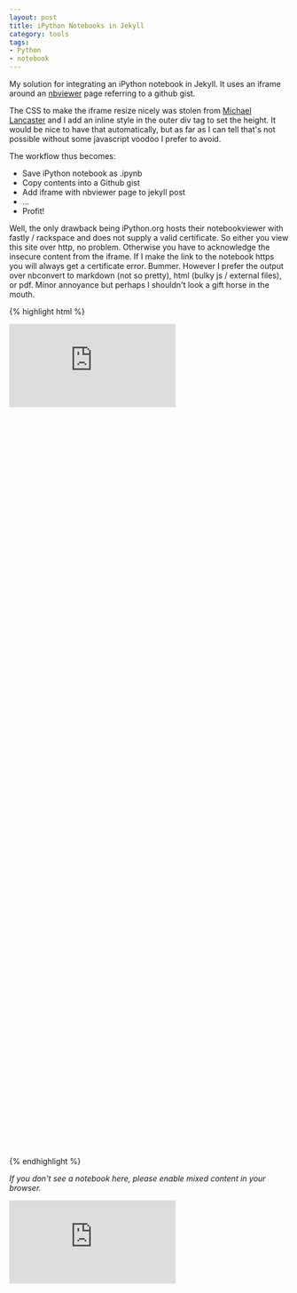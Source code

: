 ```yaml
---
layout: post
title: iPython Notebooks in Jekyll
category: tools
tags: 
- Python
- notebook
---
```

My solution for integrating an iPython notebook in Jekyll. It uses an iframe around an [nbviewer](http://nbviewer.ipython.org/) page referring to a github gist.

The CSS to make the iframe resize nicely was stolen from [Michael Lancaster](http://www.bymichaellancaster.com/blog/fluid-iframe-and-images-without-javascript-plugins/) and I add an inline style in the outer div tag to set the height. It would be nice to have that automatically, but as far as I can tell that's not possible without some javascript voodoo I prefer to avoid.

<!-- more -->

The workflow thus becomes:

- Save iPython notebook as .ipynb
- Copy contents into a Github gist
- Add iframe with nbviewer page to jekyll post
- ...
- Profit!

Well, the only drawback being iPython.org hosts their notebookviewer with fastly / rackspace and does not supply a valid certificate. So either you view this site over http, no problem. Otherwise you have to acknowledge the insecure content from the iframe. If I make the link to the notebook https you will always get a certificate error. Bummer. However I prefer the output over nbconvert to markdown (not so pretty), html (bulky js / external files), or pdf. Minor annoyance but perhaps I shouldn't look a gift horse in the mouth.

{% highlight html %}
<div class="fluidMedia" style="height: 1500px;">
    <iframe src="http://nbviewer.ipython.org/gist/mvdwoord/5a5ea699a48439a4f26f" frameborder="0" > </iframe>
</div>
{% endhighlight %}

*If you don't see a notebook here, please enable mixed content in your browser.*

<div class="fluidMedia" style="height: 1500px;">
    <iframe src="http://nbviewer.ipython.org/gist/mvdwoord/5a5ea699a48439a4f26f" frameborder="0" > </iframe>
</div>